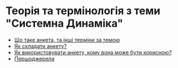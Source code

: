 # Теорія та термінологія з теми "Системна Динаміка"

* [Що таке анкета, та інші терміни за темою](https://github.com/ip-85/System-Dynamics/blob/master/Theory/Ua/Dictionary.md "Посилання на словник")
* [Як складати анкету?](https://github.com/ip-85/System-Dynamics/blob/master/Theory/Ua/How%20to%20make%20a%20Form.md)
* [Як використовувати анкету, кому вона може бути корисною?](https://github.com/ip-85/System-Dynamics/blob/master/Theory/Ua/Why%20Forms%20are%20useful.md)
* [Першоджерела](https://github.com/ip-85/System-Dynamics/blob/master/Theory/Ua/Source.md)